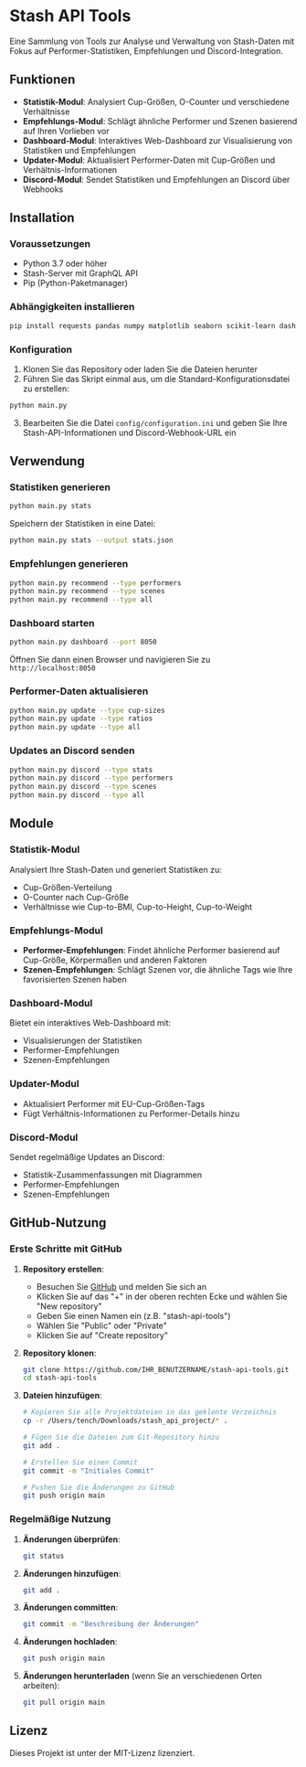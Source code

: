 # Stash API Tools

Eine Sammlung von Tools zur Analyse und Verwaltung von Stash-Daten mit Fokus auf Performer-Statistiken, Empfehlungen und Discord-Integration.

## Funktionen

- **Statistik-Modul**: Analysiert Cup-Größen, O-Counter und verschiedene Verhältnisse
- **Empfehlungs-Modul**: Schlägt ähnliche Performer und Szenen basierend auf Ihren Vorlieben vor
- **Dashboard-Modul**: Interaktives Web-Dashboard zur Visualisierung von Statistiken und Empfehlungen
- **Updater-Modul**: Aktualisiert Performer-Daten mit Cup-Größen und Verhältnis-Informationen
- **Discord-Modul**: Sendet Statistiken und Empfehlungen an Discord über Webhooks

## Installation

### Voraussetzungen

- Python 3.7 oder höher
- Stash-Server mit GraphQL API
- Pip (Python-Paketmanager)

### Abhängigkeiten installieren

```bash
pip install requests pandas numpy matplotlib seaborn scikit-learn dash plotly
```

### Konfiguration

1. Klonen Sie das Repository oder laden Sie die Dateien herunter
2. Führen Sie das Skript einmal aus, um die Standard-Konfigurationsdatei zu erstellen:

```bash
python main.py
```

3. Bearbeiten Sie die Datei `config/configuration.ini` und geben Sie Ihre Stash-API-Informationen und Discord-Webhook-URL ein

## Verwendung

### Statistiken generieren

```bash
python main.py stats
```

Speichern der Statistiken in eine Datei:

```bash
python main.py stats --output stats.json
```

### Empfehlungen generieren

```bash
python main.py recommend --type performers
python main.py recommend --type scenes
python main.py recommend --type all
```

### Dashboard starten

```bash
python main.py dashboard --port 8050
```

Öffnen Sie dann einen Browser und navigieren Sie zu `http://localhost:8050`

### Performer-Daten aktualisieren

```bash
python main.py update --type cup-sizes
python main.py update --type ratios
python main.py update --type all
```

### Updates an Discord senden

```bash
python main.py discord --type stats
python main.py discord --type performers
python main.py discord --type scenes
python main.py discord --type all
```

## Module

### Statistik-Modul

Analysiert Ihre Stash-Daten und generiert Statistiken zu:
- Cup-Größen-Verteilung
- O-Counter nach Cup-Größe
- Verhältnisse wie Cup-to-BMI, Cup-to-Height, Cup-to-Weight

### Empfehlungs-Modul

- **Performer-Empfehlungen**: Findet ähnliche Performer basierend auf Cup-Größe, Körpermaßen und anderen Faktoren
- **Szenen-Empfehlungen**: Schlägt Szenen vor, die ähnliche Tags wie Ihre favorisierten Szenen haben

### Dashboard-Modul

Bietet ein interaktives Web-Dashboard mit:
- Visualisierungen der Statistiken
- Performer-Empfehlungen
- Szenen-Empfehlungen

### Updater-Modul

- Aktualisiert Performer mit EU-Cup-Größen-Tags
- Fügt Verhältnis-Informationen zu Performer-Details hinzu

### Discord-Modul

Sendet regelmäßige Updates an Discord:
- Statistik-Zusammenfassungen mit Diagrammen
- Performer-Empfehlungen
- Szenen-Empfehlungen

## GitHub-Nutzung

### Erste Schritte mit GitHub

1. **Repository erstellen**:
   - Besuchen Sie [GitHub](https://github.com) und melden Sie sich an
   - Klicken Sie auf das "+" in der oberen rechten Ecke und wählen Sie "New repository"
   - Geben Sie einen Namen ein (z.B. "stash-api-tools")
   - Wählen Sie "Public" oder "Private"
   - Klicken Sie auf "Create repository"

2. **Repository klonen**:
   ```bash
   git clone https://github.com/IHR_BENUTZERNAME/stash-api-tools.git
   cd stash-api-tools
   ```

3. **Dateien hinzufügen**:
   ```bash
   # Kopieren Sie alle Projektdateien in das geklonte Verzeichnis
   cp -r /Users/tench/Downloads/stash_api_project/* .
   
   # Fügen Sie die Dateien zum Git-Repository hinzu
   git add .
   
   # Erstellen Sie einen Commit
   git commit -m "Initiales Commit"
   
   # Pushen Sie die Änderungen zu GitHub
   git push origin main
   ```

### Regelmäßige Nutzung

1. **Änderungen überprüfen**:
   ```bash
   git status
   ```

2. **Änderungen hinzufügen**:
   ```bash
   git add .
   ```

3. **Änderungen committen**:
   ```bash
   git commit -m "Beschreibung der Änderungen"
   ```

4. **Änderungen hochladen**:
   ```bash
   git push origin main
   ```

5. **Änderungen herunterladen** (wenn Sie an verschiedenen Orten arbeiten):
   ```bash
   git pull origin main
   ```

## Lizenz

Dieses Projekt ist unter der MIT-Lizenz lizenziert.
